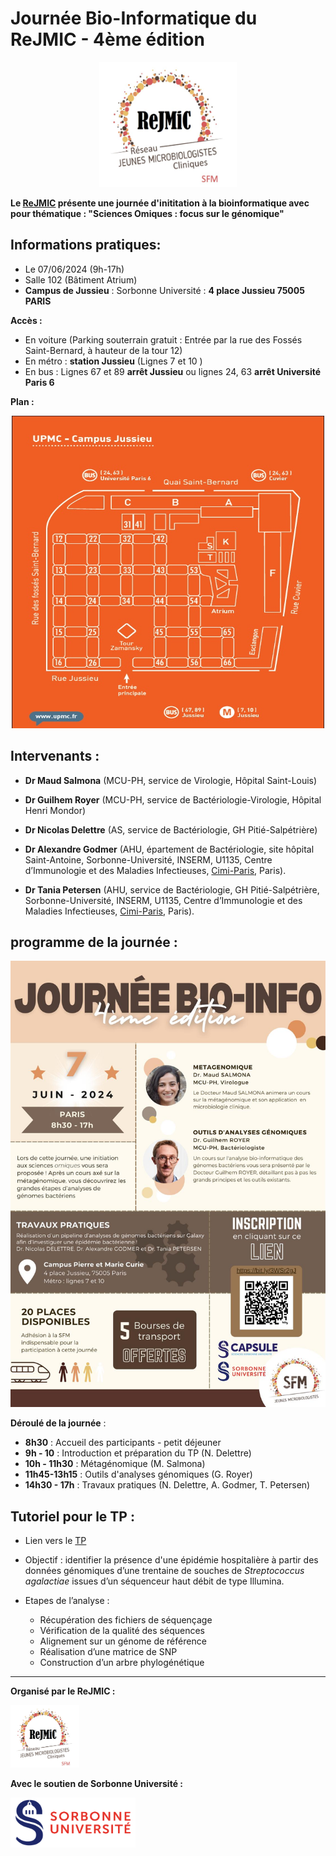 # Journée Bio-Informatique du ReJMIC - 4ème édition
<p align="center">
  <img src="Images/logo_ReJMIC.PNG" width="220" height="200">
</p>


**Le [ReJMIC](https://www.sfm-microbiologie.org/presentation-de-la-sfm/sections-et-groupes-de-travail/rejmic/) présente une journée d'inititation à la bioinformatique avec pour thématique : "Sciences Omiques : focus sur le génomique"**

## Informations pratiques:
- Le 07/06/2024 (9h-17h)
- Salle 102 (Bâtiment Atrium)
- **Campus de Jussieu** : Sorbonne Université : **4 place Jussieu 75005 PARIS**

**Accès :**
- En voiture (Parking souterrain gratuit : Entrée par la rue des Fossés Saint-Bernard, à hauteur de la tour 12)
- En métro : **station Jussieu** (Lignes 7 et 10 )
- En bus : Lignes 67 et 89 **arrêt Jussieu** ou lignes 24, 63 **arrêt Université Paris 6**

**Plan :**
<p align="center">
  <img src="Images/Planjussieu.jpeg" width="500" height="500">
</p>

## Intervenants :

- **Dr Maud Salmona** (MCU-PH, service de Virologie, Hôpital Saint-Louis)

- **Dr Guilhem Royer** (MCU-PH, service de Bactériologie-Virologie, Hôpital Henri Mondor)

- **Dr Nicolas Delettre** (AS, service de Bactériologie, GH Pitié-Salpétrière)

- **Dr Alexandre Godmer** (AHU, épartement de Bactériologie, site hôpital Saint-Antoine, Sorbonne-Université, INSERM, U1135, Centre d’Immunologie et des Maladies Infectieuses, [Cimi-Paris](https://cimiparis.fr/), Paris).

- **Dr Tania Petersen** (AHU, service de Bactériologie, GH Pitié-Salpétrière, Sorbonne-Université, INSERM, U1135, Centre d’Immunologie et des Maladies Infectieuses, [Cimi-Paris](https://cimiparis.fr/), Paris).



## programme de la journée :
<p align="left">
  <img src="Images/affiche-jbio.jpg">
</p>

**Déroulé de la journée** :

- **8h30** : Accueil des participants - petit déjeuner 
- **9h - 10** : Introduction et préparation du TP (N. Delettre)
- **10h - 11h30** : Métagénomique (M. Salmona)
- **11h45-13h15** : Outils d'analyses génomiques (G. Royer)
- **14h30 - 17h** : Travaux pratiques (N. Delettre, A. Godmer, T. Petersen)

## Tutoriel pour le TP :
   - Lien vers le [TP](tutoTP.md)
   - Objectif : identifier la présence d'une épidémie hospitalière à partir des données génomiques d’une trentaine de souches de *Streptococcus agalactiae* issues d’un séquenceur haut débit de type Illumina.

  - Etapes de l’analyse :
    -	Récupération des fichiers de séquençage
    -	Vérification de la qualité des séquences
    -	Alignement sur un génome de référence
    -	Réalisation d’une matrice de SNP
    -	Construction d’un arbre phylogénétique
  
---
**Organisé par le ReJMIC :**
<p align="left">
  <img src="Images/logo_ReJMIC.PNG" width="110" height="100">
</p>

**Avec le soutien de Sorbonne Université :**
<p align="left">
  <img src="Images/Logo_Sorbonne_Universite.png" width="200" height="80">
</p>



